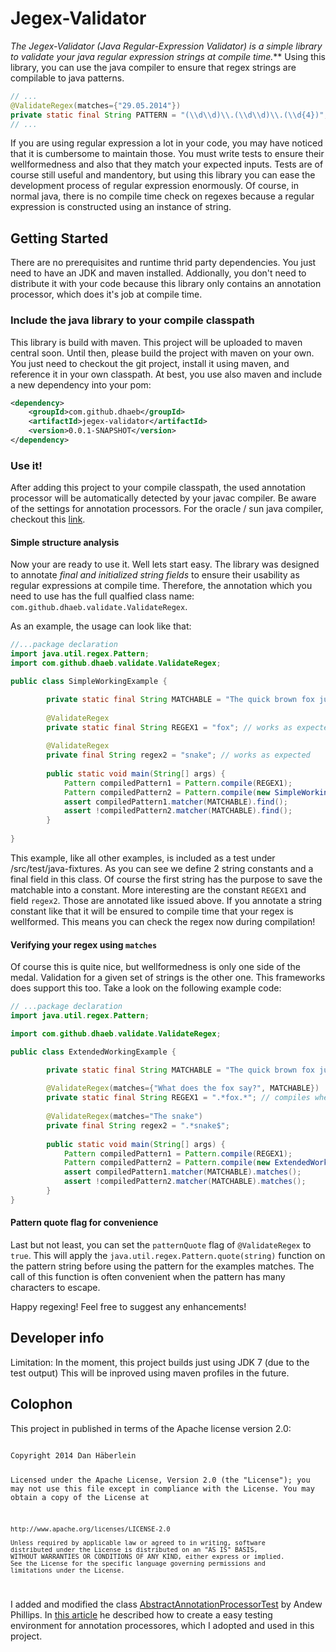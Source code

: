 # Jegex-Validator

_The Jegex-Validator (Java Regular-Expression Validator) is a simple library to validate your java regular expression strings at *compile time*._**
Using this library, you can use the java compiler to ensure that regex strings are compilable to java patterns.

```java
// ...
@ValidateRegex(matches={"29.05.2014"})
private static final String PATTERN = "(\\d\\d)\\.(\\d\\d)\\.(\\d{4})"; // can be used later as input for java.util.regex.Pattern.compile(...)
// ...
```

If you are using regular expression a lot in your code, you may have noticed that it is cumbersome to maintain those. You must write tests to ensure their wellformedness and also that they match your expected inputs. Tests are of course still useful and mandentory, but using this library you can ease the development process of regular expression enormously.
Of course, in normal java, there is no compile time check on regexes because a regular expression is constructed using an instance of string. 

## Getting Started
There are no prerequisites and runtime thrid party dependencies. You just need to have an JDK and maven installed.
Addionally, you don't need to distribute it with your code because this library only contains an annotation processor, which does it's job at compile time.

### Include the java library to your compile classpath

This library is build with maven. This project will be uploaded to maven central soon. Until then, please build the project with maven on your own. You just need to checkout the git project, install it using maven, and reference it in your own classpath. At best, you use also maven and include a new dependency into your pom:
```xml
<dependency>
    <groupId>com.github.dhaeb</groupId>
    <artifactId>jegex-validator</artifactId>
    <version>0.0.1-SNAPSHOT</version>
</dependency>
```

### Use it!

After adding this project to your compile classpath, the used annotation processor will be automatically detected by your javac compiler.
Be aware of the settings for annotation processors. For the oracle / sun java compiler, checkout this [link](http://docs.oracle.com/javase/7/docs/technotes/tools/windows/javac.html).

#### Simple structure analysis

Now your are ready to use it. Well lets start easy. The library was designed to annotate *final and initialized string fields* to ensure their usability as regular expressions at compile time.
Therefore, the annotation which you need to use has the full qualfied class name: <code>com.github.dhaeb.validate.ValidateRegex</code>. 

As an example, the usage can look like that:

```java
//...package declaration
import java.util.regex.Pattern;
import com.github.dhaeb.validate.ValidateRegex;

public class SimpleWorkingExample {

        private static final String MATCHABLE = "The quick brown fox jumps over the lazy dog.";
            
        @ValidateRegex
        private static final String REGEX1 = "fox"; // works as expected
              
        @ValidateRegex
        private final String regex2 = "snake"; // works as expected
                                   
        public static void main(String[] args) {
            Pattern compiledPattern1 = Pattern.compile(REGEX1);
            Pattern compiledPattern2 = Pattern.compile(new SimpleWorkingExample().regex2);
            assert compiledPattern1.matcher(MATCHABLE).find();
            assert !compiledPattern2.matcher(MATCHABLE).find();
        }
                                                                                    
}
```

This example, like all other examples, is included as a test under /src/test/java-fixtures. 
As you can see we define 2 string constants and a final field in this class.
Of course the first string has the purpose to save the matchable into a constant. 
More interesting are the constant <code>REGEX1</code> and field <code>regex2</code>. 
Those are annotated like issued above. If you annotate a string constant like that it will be ensured to compile time that your regex is wellformed.
This means you can check the regex now during compilation!

#### Verifying your regex using <code>matches</code>

Of course this is quite nice, but wellformedness is only one side of the medal. 
Validation for a given set of strings is the other one. This frameworks does support this too. 
Take a look on the following example code:


```java
// ...package declaration
import java.util.regex.Pattern;

import com.github.dhaeb.validate.ValidateRegex;

public class ExtendedWorkingExample {

        private static final String MATCHABLE = "The quick brown fox jumps over the lazy dog.";
            
        @ValidateRegex(matches={"What does the fox say?", MATCHABLE})
        private static final String REGEX1 = ".*fox.*"; // compiles when all strings of the matches array matches() the pattern
                       
        @ValidateRegex(matches="The snake")
        private final String regex2 = ".*snake$"; 
                                   
        public static void main(String[] args) {
            Pattern compiledPattern1 = Pattern.compile(REGEX1);
            Pattern compiledPattern2 = Pattern.compile(new ExtendedWorkingExample().regex2);
            assert compiledPattern1.matcher(MATCHABLE).matches();
            assert !compiledPattern2.matcher(MATCHABLE).matches();
        }
}

```

#### Pattern quote flag for convenience

Last but not least, you can set the <code>patternQuote</code> flag of <code>@ValidateRegex</code> to <code>true</code>. 
This will apply the <code>java.util.regex.Pattern.quote(string)</code> function on the pattern string before using the pattern for the examples matches. 
The call of this function is often convenient when the pattern has many characters to escape. 

Happy regexing! Feel free to suggest any enhancements! 

## Developer info

Limitation: In the moment, this project builds just using JDK 7 (due to the test output)
This will be inproved using maven profiles in the future.

## Colophon
This project in published in terms of the Apache license version 2.0:

<code>
Copyright 2014 Dan Häberlein

Licensed under the Apache License, Version 2.0 (the "License");
you may not use this file except in compliance with the License.
You may obtain a copy of the License at

    http://www.apache.org/licenses/LICENSE-2.0

    Unless required by applicable law or agreed to in writing, software
    distributed under the License is distributed on an "AS IS" BASIS,
    WITHOUT WARRANTIES OR CONDITIONS OF ANY KIND, either express or implied.
    See the License for the specific language governing permissions and
    limitations under the License.
</code>

I added and modified the class [AbstractAnnotationProcessorTest](http://aphillips.googlecode.com/svn/commons-test-support/trunk/src/main/java/com/qrmedia/commons/test/annotation/processing/AbstractAnnotationProcessorTest.java) by Andew Phillips.
In [this article](http://blog.xebia.com/2009/07/21/testing-annotation-processors/) he described how to create a easy testing environment for annotation processores, which I adopted and used in this project.